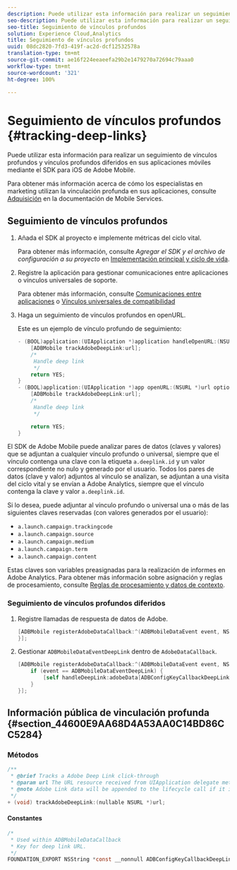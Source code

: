 ```yaml
---
description: Puede utilizar esta información para realizar un seguimiento de vínculos profundos y vínculos profundos diferidos en sus aplicaciones móviles mediante el SDK para iOS de Adobe Mobile.
seo-description: Puede utilizar esta información para realizar un seguimiento de vínculos profundos y vínculos profundos diferidos en sus aplicaciones móviles mediante el SDK para iOS de Adobe Mobile.
seo-title: Seguimiento de vínculos profundos
solution: Experience Cloud,Analytics
title: Seguimiento de vínculos profundos
uuid: 08dc2820-7fd3-419f-ac2d-dcf12532578a
translation-type: tm+mt
source-git-commit: ae16f224eeaeefa29b2e1479270a72694c79aaa0
workflow-type: tm+mt
source-wordcount: '321'
ht-degree: 100%

---
```



# Seguimiento de vínculos profundos {#tracking-deep-links}

Puede utilizar esta información para realizar un seguimiento de vínculos profundos y vínculos profundos diferidos en sus aplicaciones móviles mediante el SDK para iOS de Adobe Mobile.

Para obtener más información acerca de cómo los especialistas en marketing utilizan la vinculación profunda en sus aplicaciones, consulte [Adquisición](/help/ios/acquisition-main/acquisition.md) en la documentación de Mobile Services.

## Seguimiento de vínculos profundos

1. Añada el SDK al proyecto e implemente métricas del ciclo vital.

   Para obtener más información, consulte *Agregar el SDK y el archivo de configuración a su proyecto* en [Implementación principal y ciclo de vida](/help/ios/getting-started/dev-qs.md).
1. Registre la aplicación para gestionar comunicaciones entre aplicaciones o vínculos universales de soporte.

   Para obtener más información, consulte [Comunicaciones entre aplicaciones](https://developer.apple.com/library/ios/documentation/iPhone/Conceptual/iPhoneOSProgrammingGuide/Inter-AppCommunication/Inter-AppCommunication.html#//apple_ref/doc/uid/TP40007072-CH6-SW10) o [Vínculos universales de compatibilidad](https://developer.apple.com/library/ios/documentation/General/Conceptual/AppSearch/UniversalLinks.html)

1. Haga un seguimiento de vínculos profundos en openURL.

   Este es un ejemplo de vínculo profundo de seguimiento:

   ```objective-c
   - (BOOL)application:(UIApplication *)application handleOpenURL:(NSURL *)url { 
       [ADBMobile trackAdobeDeepLink:url]; 
       /* 
        Handle deep link 
        */ 
       return YES; 
   } 
   - (BOOL)application:(UIApplication *)app openURL:(NSURL *)url options:(NSDictionary<NSString *, id> *)options { 
       [ADBMobile trackAdobeDeepLink:url]; 
       /* 
        Handle deep link 
        */ 
   
       return YES; 
   }
   ```

El SDK de Adobe Mobile puede analizar pares de datos (claves y valores) que se adjuntan a cualquier vínculo profundo o universal, siempre que el vínculo contenga una clave con la etiqueta `a.deeplink.id` y un valor correspondiente no nulo y generado por el usuario. Todos los pares de datos (clave y valor) adjuntos al vínculo se analizan, se adjuntan a una visita del ciclo vital y se envían a Adobe Analytics, siempre que el vínculo contenga la clave y valor `a.deeplink.id`.

Si lo desea, puede adjuntar al vínculo profundo o universal una o más de las siguientes claves reservadas (con valores generados por el usuario):

* `a.launch.campaign.trackingcode`
* `a.launch.campaign.source`
* `a.launch.campaign.medium`
* `a.launch.campaign.term`
* `a.launch.campaign.content`

Estas claves son variables preasignadas para la realización de informes en Adobe Analytics. Para obtener más información sobre asignación y reglas de procesamiento, consulte [Reglas de procesamiento y datos de contexto](/help/ios/getting-started/proc-rules.md).

### Seguimiento de vínculos profundos diferidos

1. Registre llamadas de respuesta de datos de Adobe.

   ```objective-c
   [ADBMobile registerAdobeDataCallback:^(ADBMobileDataEvent event, NSDictionary * _Nullable adobeData) { 
   }];
   ```

1. Gestionar `ADBMobileDataEventDeepLink` dentro de `AdobeDataCallback`.

   ```objective-c
   [ADBMobile registerAdobeDataCallback:^(ADBMobileDataEvent event, NSDictionary * _Nullable adobeData) { 
       if (event == ADBMobileDataEventDeepLink) { 
           [self handleDeepLink:adobeData[ADBConfigKeyCallbackDeepLink]]; 
       } 
   }];
   ```

## Información pública de vinculación profunda {#section_44600E9AA68D4A53AA0C14BD86CC5284}

### Métodos

```objective-c
/** 
 * @brief Tracks a Adobe Deep Link click-through 
 * @param url The URL resource received from UIApplication delegate method. 
 * @note Adobe Link data will be appended to the lifecycle call if it is a launch event, otherwise an extra call will be sent. 
 */ 
+ (void) trackAdobeDeepLink:(nullable NSURL *)url;
```

#### Constantes

```objective-c
/* 
 * Used within ADBMobileDataCallback 
 * Key for deep link URL. 
 */ 
FOUNDATION_EXPORT NSString *const __nonnull ADBConfigKeyCallbackDeepLink;
```


